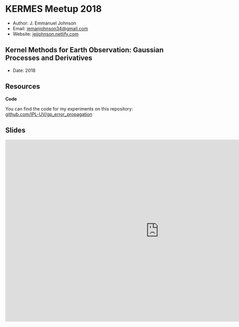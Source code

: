 # KERMES Meetup 2018

* Author: J. Emmanuel Johnson
* Email: jemanjohnson34@gmail.com
* Website: [jejjohnson.netlify.com](https://jejjohnson.netlify.com)

## Kernel Methods for Earth Observation: Gaussian Processes and Derivatives

* Date: 2018

## Resources

**Code**

You can find the code for my experiments on this repository: [github.com/IPL-UV/gp_error_propagation](https://github.com/IPL-UV/gp_error_propagation)


## Slides

<iframe src="https://docs.google.com/presentation/d/e/2PACX-1vRIrj4RTD8auXUNEDINa6SYOl8g_Mt8B1Vc1kiMCfYmb39xrjZ-WZs27clNRlcf9j9S88CG_U1FyJMt/embed?start=false&loop=false&delayms=30000" frameborder="0" width="960" height="569" allowfullscreen="true" mozallowfullscreen="true" webkitallowfullscreen="true">
</iframe>










